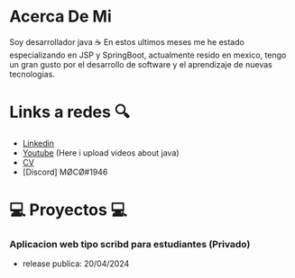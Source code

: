 # Acerca De Mi

Soy desarrollador java ☕
En estos ultimos meses me he estado especializando en JSP y SpringBoot, actualmente resido en mexico, tengo un gran gusto por el desarrollo de software y el aprendizaje de nuevas tecnologias.

# Links a redes 🔍
- [Linkedin](https://www.linkedin.com/in/daniel-juarez-7b2098248/)
- [Youtube](https://www.youtube.com/channel/UC2c2wnVAADmC1oGJAtZGz7Q) (Here i upload videos about java)
- [CV](https://drive.google.com/file/d/1M2nnLphBg_QVgNDfS4fghYJo9oqyjmBj/view?usp=share_link) 
- [Discord] MØCØ#1946

# 💻 Proyectos 💻
### Aplicacion web tipo scribd para estudiantes (Privado) 
- release publica: 20/04/2024



